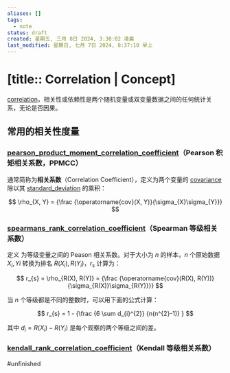 ```yaml
---
aliases: []
tags:
  - note
status: draft
created: 星期五, 三月 8日 2024, 3:30:02 凌晨
last_modified: 星期日, 七月 7日 2024, 8:37:10 早上
---
```


# [title:: Correlation | Concept]

[correlation](correlation.md)，相关性或依赖性是两个随机变量或双变量数据之间的任何统计关系，无论是否因果。

## 常用的相关性度量

### [pearson_product_moment_correlation_coefficient](pearson_product_moment_correlation_coefficient.md)（Pearson 积矩相关系数，PPMCC）

通常简称为**相关系数**（Correlation Coefficient），定义为两个变量的 [covariance](covariance.md) 除以其 [standard_deviation](standard_deviation.md) 的乘积：

$$
\rho_{X, Y} = {\frac {\operatorname{cov}(X, Y)}{\sigma_{X}\sigma_{Y}}}
$$

### [spearmans_rank_correlation_coefficient](spearmans_rank_correlation_coefficient.md)（Spearman 等级相关系数）

定义 为等级变量之间的 Peason 相关系数。对于大小为 $n$ 的样本，$n$ 个原始数据 $X_{i},  Y{i}$ 转换为排名 $R(X_{i}), R(Y_{i})$，$r_{s}$ 计算为：

$$
r_{s} = \rho_{R(X), R(Y)} = {\frac {\operatorname{cov}(R(X), R(Y))}{\sigma_{R(X)}\sigma_{R(Y)}}}
$$  

当 $n$ 个等级都是不同的整数时，可以用下面的公式计算：

$$
r_{s} = 1 - {\frac {6 \sum d_{i}^{2}} {n(n^{2}-1)} }
$$

其中 $d_{i} = R(X_{i}) - R(Y_{i})$ 是每个观察的两个等级之间的差。

### [kendall_rank_correlation_coefficient](kendall_rank_correlation_coefficient.md)（Kendall 等级相关系数）

#unfinished 
